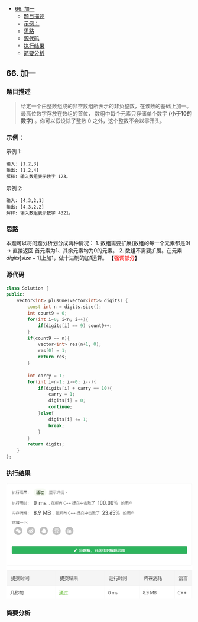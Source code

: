 <!-- TOC -->

- [66. 加一](#66-加一)
  - [题目描述](#题目描述)
  - [示例：](#示例)
  - [思路](#思路)
  - [源代码](#源代码)
  - [执行结果](#执行结果)
  - [简要分析](#简要分析)

<!-- /TOC -->
## 66. 加一
### 题目描述
>给定一个由整数组成的非空数组所表示的非负整数，在该数的基础上加一。最高位数字存放在数组的首位， 数组中每个元素只存储单个数字 **(小于10的数字)** 。你可以假设除了整数 0 之外，这个整数不会以零开头。


### 示例：
示例 1:
```
输入: [1,2,3]
输出: [1,2,4]
解释: 输入数组表示数字 123。
```

示例 2:
```
输入: [4,3,2,1]
输出: [4,3,2,2]
解释: 输入数组表示数字 4321。
```
<!-- -->
### 思路
本题可以将问题分析划分成两种情况：
    1. 数组需要扩展(数组的每一个元素都是9) -> 直接返回 首元素为1、其余元素均为0的元素。
    2. 数组不需要扩展。在元素$digits[size - 1]$上加1，做十进制的加1运算。
【<font color = red>强调部分</font>】
### 源代码
```C++
class Solution {
public:
    vector<int> plusOne(vector<int>& digits) {
        const int n = digits.size();
        int count9 = 0;
        for(int i=0; i<n; i++){
            if(digits[i] == 9) count9++;
        }
        if(count9 == n){
            vector<int> res(n+1, 0);
            res[0] = 1;
            return res;
        }

        int carry = 1;
        for(int i=n-1; i>=0; i--){
            if(digits[i] + carry == 10){
                carry = 1;
                digits[i] = 0;
                continue;
            }else{
                digits[i] += 1;
                break;
            }
        }
        return digits;
    }
};
```
### 执行结果
![](./images/66%20result_plusOne.png)
###  简要分析
